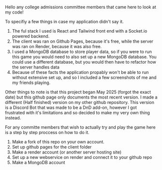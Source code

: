 Hello any college admissions committee members that came here to look at my code!

To specifiy a few things in case my application didn't say it. 

1. The ful stack I used is React and Tailwind front end with a Socket.io powered backend. 
2. The client was ran on Github Pages, because it's free, while the server was ran on Render, because it was also free.
3. I used a MongoDB database to store player data, so if you were to run this game you would need to also set up a new MongoDB database. You could use a different database, but you would then have to refactor how the server handles data
4. Because of these facts the application propably won't be able to run without extensive set up, and so I included a few screenshots of me and my friends playing.

Other things to note is that this project began May 2025 (forgot the exact date) but this github page only documents the most recent version. I made a different (Half finished) version on my other github repository. This version is a Discord Bot that was made to be a DnD add-on, however I got frustrated with it's limitations and so decided to make my very own thing instead. 

For any committe members that wish to actually try and play the game here is a step by step proccess on how to do it.

1. Make a fork of this repo on your own account. 
2. Set up github pages for the client folder
3. Make a render account (or another server hosting site)
4. Set up a new webservice on render and connect it to your github repo
5. Make a MongoDB account 